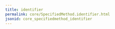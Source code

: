 ```yaml
---
title: identifier
permalink: core/SpecifiedMethod.identifier.html
jsonid: core_specifiedmethod_identifier
---
```

